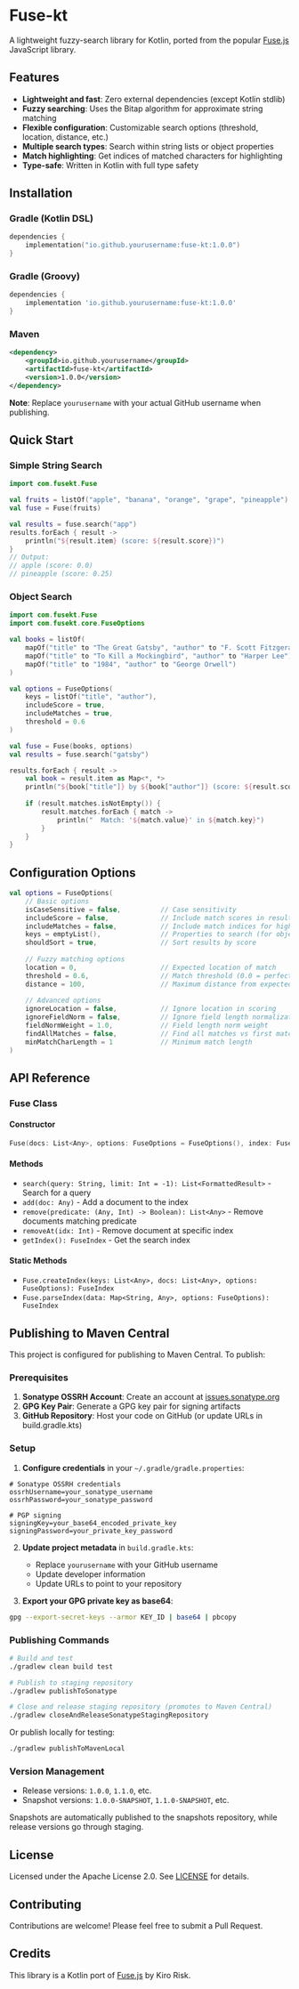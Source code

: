 # Fuse-kt

A lightweight fuzzy-search library for Kotlin, ported from the popular [Fuse.js](https://fusejs.io) JavaScript library.

## Features

- **Lightweight and fast**: Zero external dependencies (except Kotlin stdlib)
- **Fuzzy searching**: Uses the Bitap algorithm for approximate string matching
- **Flexible configuration**: Customizable search options (threshold, location, distance, etc.)
- **Multiple search types**: Search within string lists or object properties
- **Match highlighting**: Get indices of matched characters for highlighting
- **Type-safe**: Written in Kotlin with full type safety

## Installation

### Gradle (Kotlin DSL)
```kotlin
dependencies {
    implementation("io.github.yourusername:fuse-kt:1.0.0")
}

```

### Gradle (Groovy)
```groovy
dependencies {
    implementation 'io.github.yourusername:fuse-kt:1.0.0'
}
```

### Maven
```xml
<dependency>
    <groupId>io.github.yourusername</groupId>
    <artifactId>fuse-kt</artifactId>
    <version>1.0.0</version>
</dependency>
```

**Note**: Replace `yourusername` with your actual GitHub username when publishing.

## Quick Start

### Simple String Search
```kotlin
import com.fusekt.Fuse

val fruits = listOf("apple", "banana", "orange", "grape", "pineapple")
val fuse = Fuse(fruits)

val results = fuse.search("app")
results.forEach { result ->
    println("${result.item} (score: ${result.score})")
}
// Output:
// apple (score: 0.0)
// pineapple (score: 0.25)
```

### Object Search
```kotlin
import com.fusekt.Fuse
import com.fusekt.core.FuseOptions

val books = listOf(
    mapOf("title" to "The Great Gatsby", "author" to "F. Scott Fitzgerald"),
    mapOf("title" to "To Kill a Mockingbird", "author" to "Harper Lee"),
    mapOf("title" to "1984", "author" to "George Orwell")
)

val options = FuseOptions(
    keys = listOf("title", "author"),
    includeScore = true,
    includeMatches = true,
    threshold = 0.6
)

val fuse = Fuse(books, options)
val results = fuse.search("gatsby")

results.forEach { result ->
    val book = result.item as Map<*, *>
    println("${book["title"]} by ${book["author"]} (score: ${result.score})")
    
    if (result.matches.isNotEmpty()) {
        result.matches.forEach { match ->
            println("  Match: '${match.value}' in ${match.key}")
        }
    }
}
```

## Configuration Options

```kotlin
val options = FuseOptions(
    // Basic options
    isCaseSensitive = false,          // Case sensitivity
    includeScore = false,             // Include match scores in results
    includeMatches = false,           // Include match indices for highlighting
    keys = emptyList(),               // Properties to search (for objects)
    shouldSort = true,                // Sort results by score
    
    // Fuzzy matching options
    location = 0,                     // Expected location of match
    threshold = 0.6,                  // Match threshold (0.0 = perfect, 1.0 = anything)
    distance = 100,                   // Maximum distance from expected location
    
    // Advanced options
    ignoreLocation = false,           // Ignore location in scoring
    ignoreFieldNorm = false,          // Ignore field length normalization
    fieldNormWeight = 1.0,            // Field length norm weight
    findAllMatches = false,           // Find all matches vs first match
    minMatchCharLength = 1            // Minimum match length
)
```

## API Reference

### Fuse Class

#### Constructor
```kotlin
Fuse(docs: List<Any>, options: FuseOptions = FuseOptions(), index: FuseIndex? = null)
```

#### Methods
- `search(query: String, limit: Int = -1): List<FormattedResult>` - Search for a query
- `add(doc: Any)` - Add a document to the index
- `remove(predicate: (Any, Int) -> Boolean): List<Any>` - Remove documents matching predicate
- `removeAt(idx: Int)` - Remove document at specific index
- `getIndex(): FuseIndex` - Get the search index

#### Static Methods
- `Fuse.createIndex(keys: List<Any>, docs: List<Any>, options: FuseOptions): FuseIndex`
- `Fuse.parseIndex(data: Map<String, Any>, options: FuseOptions): FuseIndex`

## Publishing to Maven Central

This project is configured for publishing to Maven Central. To publish:

### Prerequisites

1. **Sonatype OSSRH Account**: Create an account at [issues.sonatype.org](https://issues.sonatype.org)
2. **GPG Key Pair**: Generate a GPG key pair for signing artifacts
3. **GitHub Repository**: Host your code on GitHub (or update URLs in build.gradle.kts)

### Setup

1. **Configure credentials** in your `~/.gradle/gradle.properties`:
```properties
# Sonatype OSSRH credentials
ossrhUsername=your_sonatype_username
ossrhPassword=your_sonatype_password

# PGP signing
signingKey=your_base64_encoded_private_key
signingPassword=your_private_key_password
```

2. **Update project metadata** in `build.gradle.kts`:
   - Replace `yourusername` with your GitHub username
   - Update developer information
   - Update URLs to point to your repository

3. **Export your GPG private key as base64**:
```bash
gpg --export-secret-keys --armor KEY_ID | base64 | pbcopy
```

### Publishing Commands

```bash
# Build and test
./gradlew clean build test

# Publish to staging repository
./gradlew publishToSonatype

# Close and release staging repository (promotes to Maven Central)
./gradlew closeAndReleaseSonatypeStagingRepository
```

Or publish locally for testing:
```bash
./gradlew publishToMavenLocal
```

### Version Management

- Release versions: `1.0.0`, `1.1.0`, etc.
- Snapshot versions: `1.0.0-SNAPSHOT`, `1.1.0-SNAPSHOT`, etc.

Snapshots are automatically published to the snapshots repository, while release versions go through staging.

## License

Licensed under the Apache License 2.0. See [LICENSE](LICENSE) for details.

## Contributing

Contributions are welcome! Please feel free to submit a Pull Request.

## Credits

This library is a Kotlin port of [Fuse.js](https://fusejs.io) by Kiro Risk.